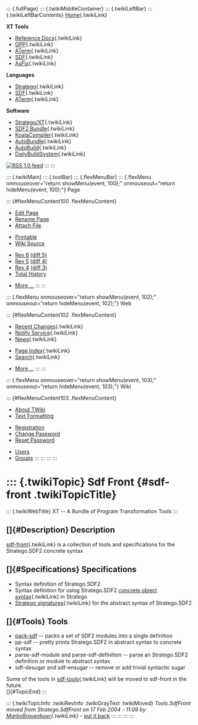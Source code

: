 ::: {.fullPage}
::: {.twikiMiddleContainer}
::: {.twikiLeftBar}
::: {.twikiLeftBarContents}
[Home](WebHome){.twikiLink}

**XT Tools**

-   [Reference Docs](ToolReference){.twikiLink}
-   [GPP](GenericPrettyPrinter){.twikiLink}
-   [ATerm](ATermTools){.twikiLink}
-   [SDF](SdfTools){.twikiLink}
-   [AsFix](AsFixTools){.twikiLink}

**Languages**

-   [Stratego](../Stratego/WebHome){.twikiLink}
-   [SDF](../Sdf/WebHome){.twikiLink}
-   [ATerm](ATermFormat){.twikiLink}

**Software**

-   [Stratego/XT](../Stratego/StrategoDownload){.twikiLink}
-   [SDF2 Bundle](../Sdf/SdfBundle){.twikiLink}
-   [KoalaCompiler](KoalaCompiler){.twikiLink}
-   [AutoBundle](AutoBundle){.twikiLink}
-   [AutoBuild](AutoBuild){.twikiLink}
-   [DailyBuildSystem](DailyBuildSystem){.twikiLink}

[![](http://www.program-transformation.org/twiki/pub/rss.gif "RSS 1.0 feed")](http://www.program-transformation.org/twiki/bin/view/Tools/WebRss?skin=rss)
:::
:::

::: {.twikiMain}
::: {.toolBar}
::: {.flexMenuBar}
::: {.flexMenu onmouseover="return showMenu(event, 100);" onmouseout="return hideMenu(event, 100);"}
Page

::: {#flexMenuContent100 .flexMenuContent}
-   [Edit
    Page](http://www.program-transformation.org/edit/Tools/SdfFront?t=1536825771)
-   [Rename
    Page](http://www.program-transformation.org/rename/Tools/SdfFront)
-   [Attach
    File](http://www.program-transformation.org/attach/Tools/SdfFront)

<!-- -->

-   [Printable](http://www.program-transformation.org/view/Tools/SdfFront?skin=print.pattern)
-   [Wiki
    Source](http://www.program-transformation.org/view/Tools/SdfFront?skin=text&raw=on&contenttype=text/plain)

<!-- -->

-   [Rev
    6](http://www.program-transformation.org/view/Tools/SdfFront?rev=1.6)
    [(diff 5)](http://www.program-transformation.org/rdiff/Tools/SdfFront?rev1=1.6&rev2=1.5)
-   [Rev
    5](http://www.program-transformation.org/view/Tools/SdfFront?rev=1.5)
    [(diff 4)](http://www.program-transformation.org/rdiff/Tools/SdfFront?rev1=1.5&rev2=1.4)
-   [Rev
    4](http://www.program-transformation.org/view/Tools/SdfFront?rev=1.4)
    [(diff 3)](http://www.program-transformation.org/rdiff/Tools/SdfFront?rev1=1.4&rev2=1.3)
-   [Total
    History](http://www.program-transformation.org/rdiff/Tools/SdfFront)

<!-- -->

-   [More
    \...](http://www.program-transformation.org/oops/Tools/SdfFront?template=oopsmore&param1=1.6&param2=1.6)
:::
:::

::: {.flexMenu onmouseover="return showMenu(event, 102);" onmouseout="return hideMenu(event, 102);"}
Web

::: {#flexMenuContent102 .flexMenuContent}
-   [Recent Changes](WebChanges){.twikiLink}
-   [Notify Service](WebNotify){.twikiLink}
-   [News](WebNews){.twikiLink}

<!-- -->

-   [Page Index](WebIndex){.twikiLink}
-   [Search](WebSearch){.twikiLink}

<!-- -->

-   [More
    \...](http://www.program-transformation.org/oops/Tools/SdfFront?template=oopsmore&param1=1.6&param2=1.6)
:::
:::

::: {.flexMenu onmouseover="return showMenu(event, 103);" onmouseout="return hideMenu(event, 103);"}
Wiki

::: {#flexMenuContent103 .flexMenuContent}
-   [About
    TWiki](http://www.program-transformation.org/view/TWiki/WebHome)
-   [Text
    Formatting](http://www.program-transformation.org/view/TWiki/TextFormattingRules)

<!-- -->

-   [Registration](http://www.program-transformation.org/view/TWiki/TWikiRegistration)
-   [Change
    Password](http://www.program-transformation.org/view/TWiki/ChangePassword)
-   [Reset
    Password](http://www.program-transformation.org/view/TWiki/ResetPassword)

<!-- -->

-   [Users](http://www.program-transformation.org/view/Main/TWikiUsers)
-   [Groups](http://www.program-transformation.org/view/Main/TWikiGroups)
:::
:::
:::
:::

::: {.twikiTopic}
Sdf Front {#sdf-front .twikiTopicTitle}
=========

::: {.twikiWebTitle}
XT \-- A Bundle of Program Transformation Tools
:::

[]{#Description} Description
----------------------------

[sdf-front](SdfFront){.twikiLink} is a collection of tools and
specifications for the Stratego.SDF2 concrete syntax

[]{#Specifications} Specifications
----------------------------------

-   Syntax definition of Stratego.SDF2
-   Syntax definition for using Stratego.SDF2 [concrete object
    syntax](../Stratego/CategoryConcreteObjectSyntax){.twikiLink} in
    Stratego
-   [Stratego signatures](../Stratego/StrategoSignature){.twikiLink} for
    the abstract syntax of Stratego.SDF2

[]{#Tools} Tools
----------------

-   [pack-sdf](http://nix.cs.uu.nl/dist/stratego/strategoxt-manual-unstable-latest/manual/chunk-chapter/ref-pack-sdf.html)
    \-- packs a set of SDF2 modules into a single definition
-   pp-sdf \-- pretty prints Stratego.SDF2 in abstract syntax to
    concrete syntax
-   parse-sdf-module and parse-sdf-definition \-- parse an Stratego.SDF2
    definition or module to abstract syntax
-   sdf-desugar and sdf-ensugar \-- remove or add trivial syntactic
    sugar

Some of the tools in [sdf-tools](SdfTools){.twikiLink} will be moved to
sdf-front in the future.\
[]{#TopicEnd}
:::

::: {.twikiTopicInfo .twikiRevInfo .twikiGrayText .twikiMoved}
*Tools.SdfFront moved from Stratego.SdfFront on 17 Feb 2004 - 11:09 by
[MartinBravenboer](../Main/MartinBravenboer){.twikiLink}* - [put it
back](http://www.program-transformation.org/rename/Tools/SdfFront?newweb=Stratego&newtopic=SdfFront&confirm=on "Click to move topic back to previous location, with option to change references.")
:::
:::
:::
:::
